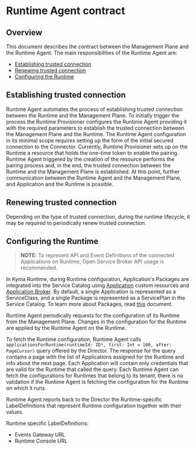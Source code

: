 # Runtime Agent contract

## Overview

This document describes the contract between the Management Plane and the Runtime Agent. The main responsibilities of the Runtime Agent are:
- [Establishing trusted connection](#establishing-trusted-connection)
- [Renewing trusted connection](#renewing-trusted-connection)
- [Configuring the Runtime](#configuring-the-runtime)

## Establishing trusted connection

Runtime Agent automates the process of establishing trusted connection between the Runtime and the Management Plane. To initially trigger the process the Runtime Provisioner configures the Runtime Agent providing it with the required parameters to establish the trusted connection between the Management Plane and the Runtime. The Runtime Agent configuration in its minimal scope requires setting up the form of the initial secured connection to the Connector. Currently, Runtime Provisioner sets up on the Runtime a resource that holds the one-time token to enable the pairing. Runtime Agent triggered by the creation of the resource performs the pairing process and, in the end, the trusted connection between the Runtime and the Management Plane is established. At this point, further communication between the Runtime Agent and the Management Plane, and Application and the Runtime is possible.

## Renewing trusted connection

Depending on the type of trusted connection, during the runtime lifecycle, it may be required to periodically renew trusted connection.

## Configuring the Runtime

> **NOTE:** To represent API and Event Definitions of the connected Applications on Runtime, Open Service Broker API usage is recommended.

In Kyma Runtime, during Runtime configuration, Application's Packages are integrated into the Service Catalog using [Application](https://kyma-project.io/docs/components/application-connector#custom-resource-application) custom resources and [Application Broker](https://kyma-project.io/docs/components/application-connector#architecture-application-broker). By default, a single Application is represented as a ServiceClass, and a single Package is represented as a ServicePlan in the Service Catalog. To learn more about Packages, read [this](../compass/03-packages-api.md) document.

Runtime Agent periodically requests for the configuration of its Runtime from the Management Plane. Changes in the configuration for the Runtime are applied by the Runtime Agent on the Runtime.

To fetch the Runtime configuration, Runtime Agent calls `applicationsForRuntime(runtimeId: ID!, first: Int = 100, after: PageCursor)` query offered by the Director. The response for the query contains a page with the list of Applications assigned for the Runtime and info about the next page. Each Application will contain only credentials that are valid for the Runtime that called the query. Each Runtime Agent can fetch the configurations for Runtimes that belong to its tenant, there is no validation if the Runtime Agent is fetching the configuration for the Runtime on which it runs.

Runtime Agent reports back to the Director the Runtime-specific LabelDefinitions that represent Runtime configuration together with their values.

Runtime specific LabelDefinitions:

- Events Gateway URL
- Runtime Console URL
